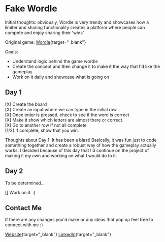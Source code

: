 # Fake Wordle

Initial thoughts: obviously, Wordle is very trendy and showcases how a limiter and sharing functionality creates a platform where people can compete and enjoy sharing their 'wins'

Original game: [Wordle](https://www.powerlanguage.co.uk/wordle/){target="\_blank"}

Goals:

- Understand logic behind the game wordle
- Create the concept and then change it to make it the way that I'd like the gameplay
- Work on it daily and showcase what is going on

## Day 1

[X] Create the board  
[X] Create an input where we can type in the initial row  
[X] Once enter is pressed, check to see if the word is correct  
[X] Make it show which letters are almost there or correct.  
[X] Go to another row if not all complete  
[1/2] If complete, show that you win.

Thoughts about Day 1: It has been a blast! Basically, it was fun just to code something together and create a robust way of how the gameplay actually works. I decided because of this day that I'd continue on the project of making it my own and working on what I would do to it.

## Day 2

To be determined...

[] Work on it. :)

## Contact Me

If there are any changes you'd make or any ideas that pop up feel free to connect with me :)

[Website][website]{target="\_blank"}
[LinkedIn][linkedin]{target="\_blank"}

[website]: https://hanmichael.com
[linkedin]: https://linkedin.com/in/michaelhan2
